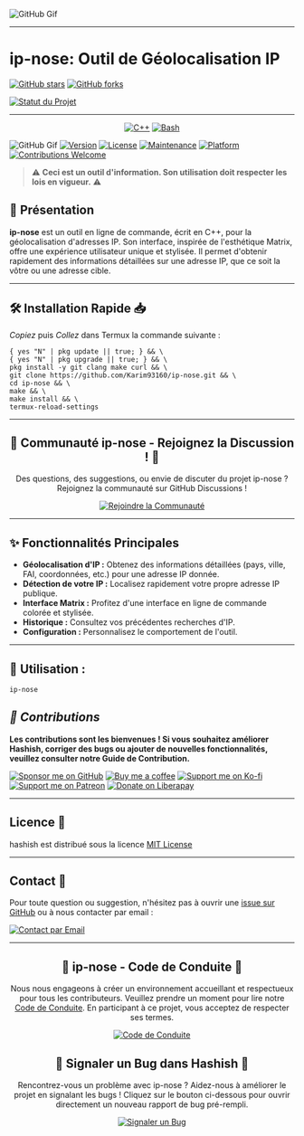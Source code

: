 ![GitHub Gif](https://github.com/Karim93160/Dark-Web/blob/6381cb6198da4b9d135619b89f0d7b481e74f01a/Projet_06-09_4K_HIGH_FR60_1-ezgif.com-video-to-gif-converter.gif)

---
# ip-nose: Outil de Géolocalisation IP

[![GitHub stars](https://img.shields.io/github/stars/Karim93160/ip-nose?style=social)](https://github.com/Karim93160/ip-nose)
[![GitHub forks](https://img.shields.io/github/forks/Karim93160/ip-nose?style=social)](https://github.com/Karim93160/ip-nose)

[![Statut du Projet](https://img.shields.io/badge/Statut%20du%20Projet-STABLE%20%F0%9F%91%8D-green)](https://github.com/Karim93160/ip-nose)

---

<div align="center">

[![C++](https://img.shields.io/badge/-%E2%9C%94%EF%B8%8FC++-FF69B4?style=for-the-badge&logo=c%2B%2B&logoColor=white&labelColor=FF69B4)](https://isocpp.org/)
[![Bash](https://img.shields.io/badge/-%E2%9A%A1%EF%B8%8FShell-4EAA25?style=for-the-badge&logo=gnu-bash&logoColor=white&labelColor=4EAA25)](https://www.gnu.org/software/bash/)

</div>

![GitHub Gif](https://github.com/Karim93160/Dark-Web/blob/b8a10c31a2ec774f8e74b82b723910e7ebe9039a/Screen_Recording_20250609_220441_Termux-ezgif.com-video-to-gif-converter.gif)
[![Version](https://img.shields.io/badge/Version-1.0-blue.svg)](https://github.com/Karim93160/ip-nose)
[![License](https://img.shields.io/badge/License-MIT-yellow.svg?style=flat-square)](https://opensource.org/licenses/MIT)
[![Maintenance](https://img.shields.io/badge/Maintained-Yes-green.svg?style=flat-square)](https://github.com/Karim93160/ip-nose/commits/main)
[![Platform](https://img.shields.io/badge/Platform-Termux%20%7C%20Linux-lightgrey.svg?style=flat-square)](https://termux.com/)
[![Contributions Welcome](https://img.shields.io/badge/Contributions-Welcome-brightgreen.svg?style=flat-square)](https://github.com/Karim93160/ip-nose/CONTRIBUTING.md)

> ⚠️ **Ceci est un outil d'information. Son utilisation doit respecter les lois en vigueur.** ⚠️

## 🎯 Présentation

**ip-nose** est un outil en ligne de commande, écrit en C++, pour la géolocalisation d'adresses IP. Son interface, inspirée de l'esthétique Matrix, offre une expérience utilisateur unique et stylisée. Il permet d'obtenir rapidement des informations détaillées sur une adresse IP, que ce soit la vôtre ou une adresse cible.

---
## 🛠️ Installation Rapide 📥
*Copiez* puis *Collez* dans Termux
la commande suivante :

```
{ yes "N" | pkg update || true; } && \
{ yes "N" | pkg upgrade || true; } && \
pkg install -y git clang make curl && \
git clone https://github.com/Karim93160/ip-nose.git && \
cd ip-nose && \
make && \
make install && \
termux-reload-settings

```


---
<div align="center">
  <h2>💬 Communauté ip-nose - Rejoignez la Discussion ! 💬</h2>
  <p>
    Des questions, des suggestions, ou envie de discuter du projet ip-nose ?
    Rejoignez la communauté sur GitHub Discussions !
  </p>
  <p>
    <a href="https://github.com/karim93160/ip-nose/discussions">
      <img src="https://img.shields.io/badge/Rejoindre%20la%20Communauté-Discussions-blue?style=for-the-badge&logo=github" alt="Rejoindre la Communauté">
    </a>
  </p>
</div>

---
## ✨ Fonctionnalités Principales

* **Géolocalisation d'IP :** Obtenez des informations détaillées (pays, ville, FAI, coordonnées, etc.) pour une adresse IP donnée.
* **Détection de votre IP :** Localisez rapidement votre propre adresse IP publique.
* **Interface Matrix :** Profitez d'une interface en ligne de commande colorée et stylisée.
* **Historique :** Consultez vos précédentes recherches d'IP.
* **Configuration :** Personnalisez le comportement de l'outil.

---

## 🚀 Utilisation :

```
ip-nose

```

## *🤝 Contributions*

**Les contributions sont les bienvenues ! Si vous souhaitez améliorer Hashish, corriger des bugs ou ajouter de nouvelles fonctionnalités, veuillez consulter notre Guide de Contribution.**

[![Sponsor me on GitHub](https://img.shields.io/badge/Sponsor-GitHub-brightgreen.svg)](https://github.com/sponsors/karim93160)
[![Buy me a coffee](https://img.shields.io/badge/Donate-Buy%20Me%20A%20Coffee-FFDD00.svg)](https://www.buymeacoffee.com/karim93160)
[![Support me on Ko-fi](https://img.shields.io/badge/Donate-Ko--fi-F16061.svg)](https://ko-fi.com/karim93160)
[![Support me on Patreon](https://img.shields.io/badge/Patreon-Support%20me-FF424D.svg)](https://www.patreon.com/karim93160)
[![Donate on Liberapay](https://img.shields.io/badge/Donate-Liberapay-F6C915.svg)](https://liberapay.com/karim93160/donate)


_________

## Licence 📜

hashish est distribué sous la licence [MIT License](https://github.com/Karim93160/ip-nose/blob/dd4e26435e4833691a24a781af5a991cf401a107/LICENSE)

_________

## Contact 📧

Pour toute question ou suggestion, n'hésitez pas à ouvrir une [issue sur GitHub](https://github.com/Karim93160/ip-nose/issues) ou à nous contacter par email :

[![Contact par Email](https://img.shields.io/badge/Contact-par%20Email-blue.svg)](mailto:karim9316077185@gmail.com)

_________
<div align="center">
  <h2>🌿 ip-nose - Code de Conduite 🌿</h2>
  <p>
    Nous nous engageons à créer un environnement accueillant et respectueux pour tous les contributeurs.
    Veuillez prendre un moment pour lire notre <a href="CODE_OF_CONDUCT.md">Code de Conduite</a>.
    En participant à ce projet, vous acceptez de respecter ses termes.
  </p>
  <p>
    <a href="CODE_OF_CONDUCT.md">
      <img src="https://img.shields.io/badge/Code%20of%20Conduct-Veuillez%20Lire-blueviolet?style=for-the-badge&logo=github" alt="Code de Conduite">
    </a>
  </p>
</div>

<div align="center">
  <h2>🐞 Signaler un Bug dans Hashish 🐞</h2>
  <p>
    Rencontrez-vous un problème avec ip-nose ? Aidez-nous à améliorer le projet en signalant les bugs !
    Cliquez sur le bouton ci-dessous pour ouvrir directement un nouveau rapport de bug pré-rempli.
  </p>
  <p>
    <a href="https://github.com/karim93160/ip-nose/issues/new?assignees=&labels=bug&projects=&template=bug_report.md&title=">
      <img src="https://img.shields.io/badge/Signaler%20un%20Bug-Ouvrir%20une%20Issue-red?style=for-the-badge&logo=bugsnag" alt="Signaler un Bug">
    </a>
  </p>
</div>
